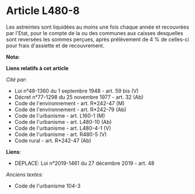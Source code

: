 # Article L480-8

Les astreintes sont liquidées au moins une fois chaque année  et recouvrées par l'Etat, pour le compte de la ou des communes
aux caisses desquelles sont reversées les sommes perçues, après prélèvement de 4 % de celles-ci pour frais d'assiette et de
recouvrement.

**Nota:**



**Liens relatifs à cet article**

_Cité par_:

  - Loi n°48-1360 du 1 septembre 1948 - art. 59 bis (V)
  - Décret n°77-1298 du 25 novembre 1977 - art. 32 (Ab)
  - Code de l'environnement - art. R*242-47 (M)
  - Code de l'environnement - art. R*242-79 (Ab)
  - Code de l'urbanisme - art. L160-1 (M)
  - Code de l'urbanisme - art. L480-10 (Ab)
  - Code de l'urbanisme - art. L480-4-1 (V)
  - Code de l'urbanisme - art. R480-5 (V)
  - Code rural - art. R*242-47 (Ab)

**Liens**:

  - DEPLACE: Loi n°2019-1461 du 27 décembre 2019 - art. 48

_Anciens textes_:

  - Code de l'urbanisme 104-3
